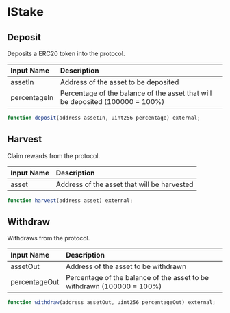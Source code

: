 # IStake

## Deposit

Deposits a ERC20 token into the protocol.

| Input Name | Description |
| :--- | :--- |
| assetIn | Address of the asset to be deposited |
| percentageIn | Percentage of the balance of the asset that will be deposited  \(100000 = 100%\) |

```javascript
function deposit(address assetIn, uint256 percentage) external;
```

## Harvest

Claim rewards from the protocol.

| Input Name | Description |
| :--- | :--- |
| asset | Address of the asset that will be harvested |

```javascript
function harvest(address asset) external;
```

## Withdraw

Withdraws from the protocol.

| Input Name | Description |
| :--- | :--- |
| assetOut | Address of the asset to be withdrawn |
| percentageOut | Percentage of the balance of the asset to be withdrawn \(100000 = 100%\) |

```javascript
function withdraw(address assetOut, uint256 percentageOut) external;
```



